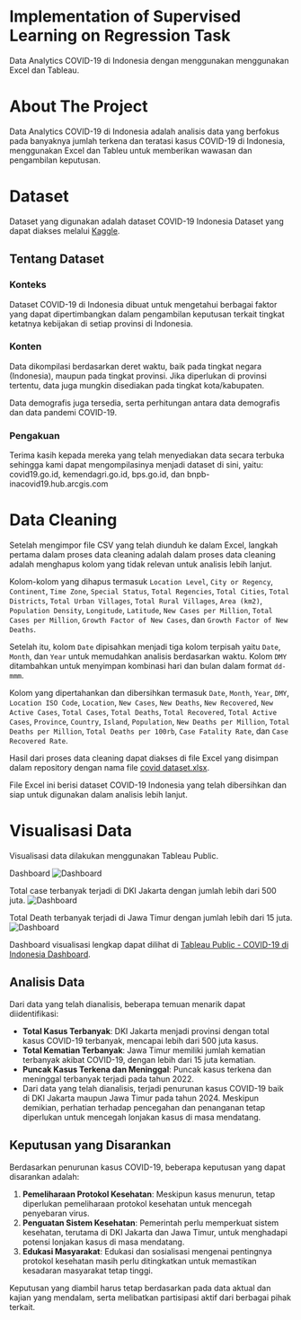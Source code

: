 # Implementation of Supervised Learning on Regression Task
Data Analytics COVID-19 di Indonesia dengan menggunakan menggunakan Excel dan Tableau.

# About The Project
Data Analytics COVID-19 di Indonesia adalah analisis data yang berfokus pada banyaknya jumlah terkena dan teratasi kasus COVID-19 di Indonesia, menggunakan Excel dan Tableu untuk memberikan wawasan dan pengambilan keputusan.

# Dataset 
Dataset yang digunakan adalah dataset COVID-19 Indonesia Dataset yang dapat diakses melalui [Kaggle](https://www.kaggle.com/datasets/hendratno/covid19-indonesia).

## Tentang Dataset

### Konteks
Dataset COVID-19 di Indonesia dibuat untuk mengetahui berbagai faktor yang dapat dipertimbangkan dalam pengambilan keputusan terkait tingkat ketatnya kebijakan di setiap provinsi di Indonesia.

### Konten
Data dikompilasi berdasarkan deret waktu, baik pada tingkat negara (Indonesia), maupun pada tingkat provinsi. Jika diperlukan di provinsi tertentu, data juga mungkin disediakan pada tingkat kota/kabupaten.

Data demografis juga tersedia, serta perhitungan antara data demografis dan data pandemi COVID-19.

### Pengakuan
Terima kasih kepada mereka yang telah menyediakan data secara terbuka sehingga kami dapat mengompilasinya menjadi dataset di sini, yaitu: covid19.go.id, kemendagri.go.id, bps.go.id, dan bnpb-inacovid19.hub.arcgis.com

# Data Cleaning
Setelah mengimpor file CSV yang telah diunduh ke dalam Excel, langkah pertama dalam proses data cleaning adalah dalam proses data cleaning adalah menghapus kolom yang tidak relevan untuk analisis lebih lanjut. 

Kolom-kolom yang dihapus termasuk `Location Level`, `City or Regency`, `Continent`, `Time Zone`, `Special Status`, `Total Regencies`, `Total Cities`, `Total Districts`, `Total Urban Villages`, `Total Rural Villages`, `Area (km2)`, `Population Density`, `Longitude`, `Latitude`, `New Cases per Million`, `Total Cases per Million`, `Growth Factor of New Cases`, dan `Growth Factor of New Deaths`. 

Setelah itu, kolom `Date` dipisahkan menjadi tiga kolom terpisah yaitu `Date`, `Month`, dan `Year` untuk memudahkan analisis berdasarkan waktu. Kolom `DMY` ditambahkan untuk menyimpan kombinasi hari dan bulan dalam format `dd-mmm`. 

Kolom yang dipertahankan dan dibersihkan termasuk `Date`, `Month`, `Year`, `DMY`, `Location ISO Code`, `Location`, `New Cases`, `New Deaths`, `New Recovered`, `New Active Cases`, `Total Cases`, `Total Deaths`, `Total Recovered`, `Total Active Cases`, `Province`, `Country`, `Island`, `Population`, `New Deaths per Million`, `Total Deaths per Million`, `Total Deaths per 100rb`, `Case Fatality Rate`, dan `Case Recovered Rate`. 


Hasil dari proses data cleaning dapat diakses di file Excel yang disimpan dalam repository dengan nama file [covid dataset.xlsx](covid%20dataset.xlsx). 

File Excel ini berisi dataset COVID-19 Indonesia yang telah dibersihkan dan siap untuk digunakan dalam analisis lebih lanjut.

# Visualisasi Data
Visualisasi data dilakukan menggunakan Tableau Public. 

Dashboard
![Dashboard](dashboard_data_analyst_covid.png)

Total case terbanyak terjadi di DKI Jakarta dengan jumlah lebih dari 500 juta.
![Dashboard](Total_case_terbanyak.png)

Total Death terbanyak terjadi di Jawa Timur dengan jumlah lebih dari 15 juta.
![Dashboard](Total_Death_terbanyak.png)

Dashboard visualisasi lengkap dapat dilihat di [Tableau Public - COVID-19 di Indonesia Dashboard](https://public.tableau.com/app/profile/muhammad.faqih.abdussalam/viz/Covid-19diIndonesia_17168070835390/Dashboard1).

## Analisis Data
Dari data yang telah dianalisis, beberapa temuan menarik dapat diidentifikasi:

- **Total Kasus Terbanyak**: DKI Jakarta menjadi provinsi dengan total kasus COVID-19 terbanyak, mencapai lebih dari 500 juta kasus.
- **Total Kematian Terbanyak**: Jawa Timur memiliki jumlah kematian terbanyak akibat COVID-19, dengan lebih dari 15 juta kematian.
- **Puncak Kasus Terkena dan Meninggal**: Puncak kasus terkena dan meninggal terbanyak terjadi pada tahun 2022.
- Dari data yang telah dianalisis, terjadi penurunan kasus COVID-19 baik di DKI Jakarta maupun Jawa Timur pada tahun 2024. Meskipun demikian, perhatian terhadap pencegahan dan penanganan tetap diperlukan untuk mencegah lonjakan kasus di masa mendatang.

## Keputusan yang Disarankan
Berdasarkan penurunan kasus COVID-19, beberapa keputusan yang dapat disarankan adalah:

1. **Pemeliharaan Protokol Kesehatan**: Meskipun kasus menurun, tetap diperlukan pemeliharaan protokol kesehatan untuk mencegah penyebaran virus.
2. **Penguatan Sistem Kesehatan**: Pemerintah perlu memperkuat sistem kesehatan, terutama di DKI Jakarta dan Jawa Timur, untuk menghadapi potensi lonjakan kasus di masa mendatang.
3. **Edukasi Masyarakat**: Edukasi dan sosialisasi mengenai pentingnya protokol kesehatan masih perlu ditingkatkan untuk memastikan kesadaran masyarakat tetap tinggi.

Keputusan yang diambil harus tetap berdasarkan pada data aktual dan kajian yang mendalam, serta melibatkan partisipasi aktif dari berbagai pihak terkait.
